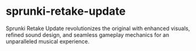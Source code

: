 # sprunki-retake-update
Sprunki Retake Update revolutionizes the original with enhanced visuals, refined sound design, and seamless gameplay mechanics for an unparalleled musical experience.
